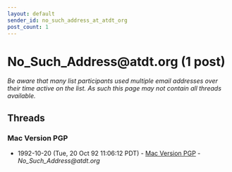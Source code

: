 ```yaml
---
layout: default
sender_id: no_such_address_at_atdt_org
post_count: 1
---
```


# No_Such_Address<span>@</span>atdt.org (1 post)

_Be aware that many list participants used multiple email addresses over their time active on the list. As such this page may not contain all threads available._

## Threads

### Mac Version PGP
+ 1992-10-20 (Tue, 20 Oct 92 11:06:12 PDT) - [Mac Version PGP](/archive/1992/10/156252f47fbad0cd66b933fed873c3264c37a1109b19f5dad86089525996d53c) - _No_Such_Address@atdt.org_

